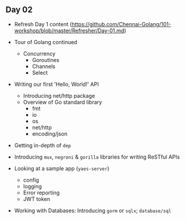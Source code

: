 Day 02
------

- Refresh Day 1 content (https://github.com/Chennai-Golang/101-workshop/blob/master/Refresher/Day-01.md)

- Tour of Golang continued
  - Concurrency
    - Goroutines
    - Channels
    - Select
- Writing our first 'Hello, World!' API
  - Introducing net/http package
  - Overview of Go standard library
    - fmt
    - io
    - os
    - net/http
    - encoding/json

- Getting in-depth of `dep`
- Introducing `mux`, `negroni` & `gorilla` libraries for writing ReSTful APIs
- Looking at a sample app (`yaes-server`)
  - config
  - logging
  - Error reporting
  - JWT token
- Working with Databases: Introducing `gorm` or `sqlx`; `database/sql`
